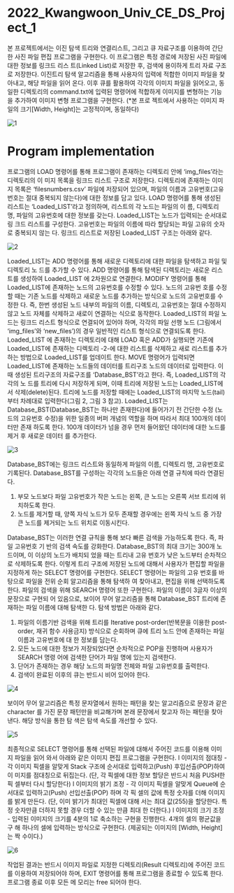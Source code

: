 # 2022_Kwangwoon_Univ_CE_DS_Project_1
본 프로젝트에서는 이진 탐색 트리와 연결리스트, 그리고 큐 자료구조를 이용하여 간단한 사진 파일 
편집 프로그램을 구현한다. 이 프로그램은 특정 경로에 저장된 사진 파일에 대한 정보를 링크드 리스 
트(Linked List)로 저장한 후, 검색에 용이하게 트리 자료 구조로 저장한다.
이진트리 탐색 알고리즘을 통해 사용자의 입력에 적합한 이미지 파일을 찾아내고, 해당 파일을 읽어 
온다. 이후 큐를 활용하여 각각의 이미지 파일을 읽어오고, 동일한 디렉토리의 command.txt에 입력된 
명령어에 적합하게 이미지를 변형하는 기능을 추가하여 이미지 변형 프로그램을 구현한다. (*본 프로 
젝트에서 사용하는 이미지 파일의 크기[Width, Height]는 고정적이며, 동일하다)

![1](https://github.com/hbeooooooom/2022_Kwangwoon_Univ_DS_Project_1/blob/main/readmdpng/1.png)

# Program implementation
프로그램의 LOAD 명령어를 통해 프로그램이 존재하는 디렉토리 안에 ‘img_files’라는 디렉토리의 이 
미지 목록을 링크드 리스트 구조로 저장한다. 디렉토리에 존재하는 이미지 목록은 ‘filesnumbers.csv’ 
파일에 저장되어 있으며, 파일의 이름과 고유번호(고유번호는 절대 중복되지 않는다)에 대한 정보를 
담고 있다.
LOAD 명령어를 통해 생성된 리스트는 ‘Loaded_LIST’라고 정의하며, 리스트의 각 노드는 파일의 이 
름, 디렉토리 명, 파일의 고유번호에 대한 정보를 갖는다. Loaded_LIST는 노드가 입력되는 순서대로 링 
크드 리스트를 구성한다. 고유번호는 파일의 이름에 따라 할당되는 파일 고유의 숫자로 중복되지 않는 
다. 링크드 리스트로 저장된 Loaded_LIST 구조는 아래와 같다.

![2](https://github.com/hbeooooooom/2022_Kwangwoon_Univ_DS_Project_1/blob/main/readmdpng/2.png)

Loaded_LIST는 ADD 명령어를 통해 새로운 디렉토리에 대한 파일을 탐색하고 파일 및 디렉토리 노 
드를 추가할 수 있다. ADD 명령어를 통해 탐색된 디렉토리는 새로운 리스트를 생성하여 Loaded_LIST 
에 2차원으로 연결한다.
MODIFY 명령어를 통해 Loaded_LIST에 존재하는 노드의 고유번호를 수정할 수 있다. 노드의 고유번 
호를 수정할 때는 기존 노드를 삭제하고 새로운 노드를 추가하는 방식으로 노드의 고유번호를 수정한 
다. 즉, 한번 생성된 노드 내부의 파일의 이름, 디렉토리, 고유번호는 절대 수정하지 않고 노드 자체를 
삭제하고 새로이 연결하는 식으로 동작한다.
Loaded_LIST의 파일 노드는 링크드 리스트 형식으로 연결되어 있어야 하며, 각각의 파일 선행 노드 
(그림에서 ‘img_files’와 ‘new_files’)의 경우 일반적인 리스트 형식으로 연결되도록 한다. Loaded_LIST 
에 존재하는 디렉토리에 대해 LOAD 혹은 ADD가 실행되면 기존에 Loaded_LIST에 존재하는 디렉토리
-2-에 대한 리스트를 삭제하고 새로 리스트를 추가하는 방법으로 Loaded_LIST를 업데이트 한다. 
MOVE 명령어가 입력되면 Loaded_LIST에 존재하는 노드들의 데이터를 트리구조 노드의 데이터로
입력한다. 이때 생성된 트리구조의 자료구조를 ‘Database_BST’라고 한다. 즉, Loaded_LIST의 각각의 노 
드를 트리에 다시 저장하게 되며, 이때 트리에 저장된 노드는 Loaded_LIST에서 삭제(delete)된다.
트리에 노드를 저장할 때에는 Loaded_LIST의 마지막 노드(tail)부터 차례대로 입력한다(그림 2, 그림 
3 참고). Loaded_LIST는 Database_BST(Database_BST는 하나만 존재한다)에 들어가기 전 간단한 수정 
(노드의 고유번호 수정)을 위한 일종의 버퍼 개념의 역할을 하며 따라서 최대 100개의 데이터만 존재 
하도록 한다. 100개 데이터가 넘을 경우 먼저 들어왔던 데이터에 대한 노드를 제거 후 새로운 데이터 
를 추가한다.

![3](https://github.com/hbeooooooom/2022_Kwangwoon_Univ_DS_Project_1/blob/main/readmdpng/3.png)

Database_BST에는 링크드 리스트와 동일하게 파일의 이름, 디렉토리 명, 고유번호로 기록된다. 
Database_BST를 구성하는 각각의 노드들은 아래 연결 규칙에 따라 연결된다.
  1.  부모 노드보다 파일 고유번호가 작은 노드는 왼쪽, 큰 노드는 오른쪽 서브 트리에 위치하도록 
      한다.
  2.  노드를 제거할 때, 양쪽 자식 노드가 모두 존재할 경우에는 왼쪽 자식 노드 중 가장 큰 노드를 
      제거되는 노드 위치로 이동시킨다.
      
Database_BST는 이러한 연결 규칙을 통해 보다 빠른 검색을 가능하도록 한다. 즉, 파일 고유번호 기 
반의 검색 속도를 강화한다. Database_BST의 최대 크기는 300개 노드이며, 이 이상의 노드가 배치되 
었을 때는 트리내 고유 번호가 낮은 노드부터 순차적으로 삭제하도록 한다.
이렇게 트리 구조에 저장된 노드에 대해서 사용자가 편집할 파일을 지정하게 하는 SELECT 명령어를
구현한다. SELECT 명령어는 파일의 고유 번호를 바탕으로 파일을 전위 순회 알고리즘을 통해 탐색하 
여 찾아내고, 편집을 위해 선택하도록 한다.
파일의 검색을 위해 SEARCH 명령어 또한 구현한다. 파일의 이름이 3글자 이상의 문장으로 구현되 
어 있음으로, 보이어 무어 알고리즘을 통해 Database_BST 트리에 존재하는 파일 이름에 대해 탐색한 
다. 탐색 방법은 아래와 같다.
  1. 파일의 이름기반 검색을 위해 트리를 Iterative post-order(반복문을 이용한 post-order, 재귀 
  함수 사용금지) 방식으로 순회하며 큐에 트리 노드 안에 존재하는 파일이름과 고유번호에 대 
  한 정보를 담는다.
  2.  모든 노드에 대한 정보가 저장되었다면 순차적으로 POP을 진행하며 사용자가 SEARCH 명령 
  어에 검색한 단어가 파일 명에 있는지 검색한다.
  3.  단어가 존재하는 경우 해당 노드의 파일명 전체와 파일 고유번호를 출력한다.
  4.  검색이 완료된 이후의 큐는 반드시 비어 있어야 한다.


![4](https://github.com/hbeooooooom/2022_Kwangwoon_Univ_DS_Project_1/blob/main/readmdpng/4.png)

보이어 무어 알고리즘은 특정 문자열에서 원하는 패턴을 찾는 알고리즘으로 문장과 같은 character 
를 가진 문장 패턴만을 비교해가며 본래 문장에서 찾고자 하는 패턴을 찾아낸다. 해당 방식을 통한 탐 
색은 탐색 속도를 개선할 수 있다.

![5](https://github.com/hbeooooooom/2022_Kwangwoon_Univ_DS_Project_1/blob/main/readmdpng/5.png)

최종적으로 SELECT 명령어를 통해 선택된 파일에 대해서 주어진 코드를 이용해 이미지 파일을 읽어 
와서 아래와 같은 이미지 편집 프로그램을 구현한다.
  l  이미지의 점대칭
    - 각 이미지 픽셀을 알맞게 Stack 구조에 순서대로 입력하고(Push) 후입선출(POP)하여 이 
    미지를 점대칭으로 뒤집는다. (단, 각 픽셀에 대한 정보 할당은 반드시 처음 PUSH한 픽 
    셀부터 다시 할당한다)
  l  이미지의 밝기 조정
    - 각 이미지 픽셀을 알맞게 Queue에 순서대로 입력하고(Push) 선입선출(POP) 하며 각 픽 
    셀의 값에 특정 숫자를 더해 이미지를 밝게 만든다. (단, 이미 밝기가 최대인 픽셀에 대해 
    서는 최대 값(255)을 할당한다. 특정 숫자만큼 더하지 못할 경우 더할 수 있는 만큼 최대 
    한 더한다.)
  l  이미지의 크기 조정
    - 입력된 이미지의 크기를 4분의 1로 축소하는 구현을 진행한다. 4개의 셀의 평균값을 구 
    해 하나의 셀에 입력하는 방식으로 구현한다. (제공되는 이미지의 [Width, Height]는 짝 
    수이다.)

![6](https://github.com/hbeooooooom/2022_Kwangwoon_Univ_DS_Project_1/blob/main/readmdpng/6.png)

작업된 결과는 반드시 이미지 파일로 지정한 디렉토리(Result 디렉토리)에 주어진 코드를 이용하여 
저장되어야 하며, EXIT 명령어를 통해 프로그램을 종료할 수 있도록 한다. 프로그램 종료 이후 모든 메 
모리는 free 되어야 한다.

